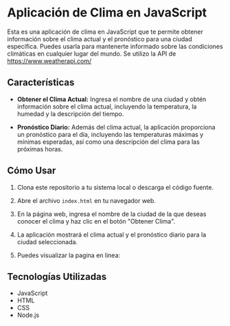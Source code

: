 # Aplicación de Clima en JavaScript

Esta es una aplicación de clima en JavaScript que te permite obtener información sobre el clima actual y el pronóstico para una ciudad específica. Puedes usarla para mantenerte informado sobre las condiciones climáticas en cualquier lugar del mundo. Se utilizo la API de https://www.weatherapi.com/

## Características

- **Obtener el Clima Actual:** Ingresa el nombre de una ciudad y obtén información sobre el clima actual, incluyendo la temperatura, la humedad y la descripción del tiempo.

- **Pronóstico Diario:** Además del clima actual, la aplicación proporciona un pronóstico para el día, incluyendo las temperaturas máximas y mínimas esperadas, así como una descripción del clima para las próximas horas.

## Cómo Usar

1. Clona este repositorio a tu sistema local o descarga el código fuente.

2. Abre el archivo `index.html` en tu navegador web.

3. En la página web, ingresa el nombre de la ciudad de la que deseas conocer el clima y haz clic en el botón "Obtener Clima".

4. La aplicación mostrará el clima actual y el pronóstico diario para la ciudad seleccionada.

5. Puedes visualizar la pagina en linea: 

## Tecnologías Utilizadas

- JavaScript
- HTML
- CSS
- Node.js

